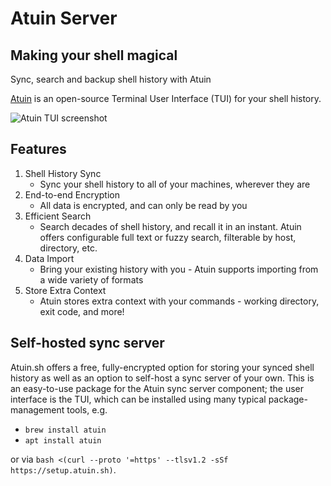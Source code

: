 # Atuin Server

## Making your shell magical

Sync, search and backup shell history with Atuin

[Atuin](https://atuin.sh) is an open-source Terminal User Interface (TUI) for your shell history.

![Atuin TUI screenshot](https://atuin.sh/_astro/cargo-prefix.322ce063_Z3NFdB.avif)

## Features

1. Shell History Sync
    - Sync your shell history to all of your machines, wherever they are
2. End-to-end Encryption 
    - All data is encrypted, and can only be read by you
3. Efficient Search
    - Search decades of shell history, and recall it in an instant. Atuin offers configurable full text or fuzzy search, filterable by host, directory, etc.
4. Data Import
    - Bring your existing history with you - Atuin supports importing from a wide variety of formats
5. Store Extra Context
    - Atuin stores extra context with your commands - working directory, exit code, and more!

## Self-hosted sync server

Atuin.sh offers a free, fully-encrypted option for storing your synced shell history as well as an option to self-host a sync server of your own. This is an easy-to-use package for the Atuin sync server component; the user interface is the TUI, which can be installed using many typical package-management tools, e.g.

- `brew install atuin`
- `apt install atuin`

or via `bash <(curl --proto '=https' --tlsv1.2 -sSf https://setup.atuin.sh)`.
